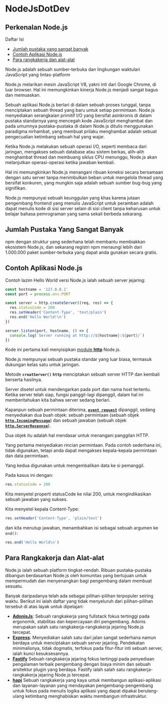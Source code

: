 # NodeJsDotDev

## Perkenalan Node.js

Daftar Isi
* [ Jumlah pustaka yang sangat banyak ](#jumlah-pustaka-yang-sangat-banyak)
* [ Contoh Aplikasi Node.js](#contoh-aplikasi-nodejs)
* [ Para rangkakerja dan alat-alat](#para-rangkakerja-dan-alat-alat)

Node.js adalah sebuah sumber-terbuka dan lingkungan waktulari JavaScript yang lintas-platform

Node.js melarikan mesin JavaScript V8, yakni inti dari Google Chrome, di luar browser. Hal ini memungkinkan kinerja Node.js menjadi sangat bagus dan memuaskan.

Sebuah aplikasi Node.js berlari di dalam sebuah proses tunggal, tanpa menciptakan sebuah thread yang baru untuk setiap permintaan. Node.js menyediakan serangkaian primitif I/O yang bersifat asinkronis di dalam pustaka standarnya yang mencegah kode JavaScript menghambat dan pada umumnya pustaka-pustaka di dalam Node.js ditulis menggunakan paradigma nirhambat, yang membuat prilaku menghambat adalah sebuat pengecualian ketimbang sebuah hal yang wajar.

Ketika Node.js melakukan sebuah operasi I/O, seperti membaca dari jaringan, mengakses sebuah database atau sistem berkas, alih-alih menghambat thread dan membuang siklus CPU menunggu, Node.js akan melanjutkan operasi-operasi ketika jawaban kembali.

Hal ini memungkinkan Node.js menangani ribuan koneksi secara bersamaan dengan satu server tanpa menimbulkan beban untuk mengelola thread yang bersifat konkuren, yang mungkin saja adalah sebuah sumber bug-bug yang signifikan.

Node.js mempunyai sebuah keunggulan yang khas karena jutaan pengembang frontend yang menulis JavaScript untuk peramban adalah dapat menulis kode di sisi server selain di sisi client tanpa keharusan untuk belajar bahasa pemrograman yang sama sekali berbeda sekarang.

## Jumlah Pustaka Yang Sangat Banyak

npm dengan struktur yang sederhana telah membantu membiakkan ekosistem Node.js, dan sekarang registri npm menaungi lebih dari 1.000.000 paket sumber-terbuka yang dapat anda gunakan secara gratis.

## Contoh Aplikasi Node.js

Contoh lazim Hello World versi Node.js ialah sebuah server jejaring:
```javascript
const hostname = '127.0.0.1'
const port = process.env.PORT

const server = http.createServer((req, res) => {
  res.statusCode = 200
  res.setHeader('Content-Type', 'text/plain')
  res.end('Hello World!\n')
})

server.listen(port, hostname, () => {
  console.log(`Server running at http://${hostname}:${port}/`)
})
``` 
Kode ini pertama kali menyisipkan [module **http**](https://nodejs.org/api/http.html) Node.js.

Node.js mempunyai sebuah pustaka standar yang luar biasa, termasuk dukungan kelas satu untuk jaringan.

Metode **`creatServer()`** **`http`** menciptakan sebuah server HTTP dan kembali berserta hasilnya.

Server disetel untuk mendengarkan pada port dan nama host tertentu. Ketika server telah siap, fungsi panggil-lagi dipanggil, dalam hal ini memberitahukan kita bahwa server sedang berlari.

Kapanpun sebuah permintaan diterima, [**`event request`**](https://nodejs.org/api/http.html#http_event_request) dipanggil, sedang menyediakan dua buah objek: sebuah permintaan (sebuah objek [**`http.IncomingMessage`**](https://nodejs.org/api/http.html#http_class_http_incomingmessage)) dan sebuah jawaban (sebuah objek [**`http.ServerResponse`**](https://nodejs.org/api/http.html#http_class_http_serverresponse)).

Dua objek itu adalah hal mendasar untuk menangani panggilan HTTP.

Yang pertama menyediakan rincian permintaan. Pada contoh sederhana ini, tidak digunakan, tetapi anda dapat mengakses kepala-kepala permintaan dan data permintaan.

Yang kedua digunakan untuk mengembalikan data ke si pemanggil.

Pada kasus ini dengan:
```javascript
res.statusCode = 200
```
Kita menyetel properti statusCode ke nilai 200, untuk mengindikasikan sebuah jawaban yang sukses.

Kita menyetel kepala Content-Type:
```javascript
res.setHeader('Content-Type', 'plain/text')
```
dan kita menutup jawaban, menambahkan isi sebagai sebuah argumen ke ``end()``:
```javascript
res.end('Hello World\n')
```

## Para Rangkakerja dan Alat-alat

Node.js ialah sebuah platform tingkat-rendah. Ribuan pustaka-pustaka dibangun berdasarkan Node.js oleh komunitas yang bertujuan untuk mempermudah dan menyenangkan bagi pengembang dalam membuat sesuatu.

Banyak daripadanya telah ada sebagai pilihan-pilihan terpopuler seiring waktu. Berikut ini ialah daftar yang tidak menyeluruh dari pilihan-pilihan tersebut di atas layak untuk dipelajari:
* [**AdonisJs**](https://adonisjs.com): Sebuah rangkakerja yang fullstack fokus tertinggi pada ergonomik, stabilitas dan kepercayaan diri pengembang. Adonis merupakan salah satu rangkakerja-rangkakerja jejaring Node.js tercepat.
* [**Express**](https://expressjs.com): Menyediakan salah satu dari jalan sangat sederhana namun berdaya untuk menciptakan sebuah server jejaring. Pendekatan minimalisnya, tidak dogmatis, terfokus pada fitur-fitur inti sebuah server, ialah kunci kesuksesannya.
* [**Fastify**](https://fastify.io) Sebuah rangkakerja jejaring fokus tertinggi pada penyediaan pengalaman terbaik pengembang dengan biaya minim dan sebuah arsitektur plugin yang berdaya. Fastify ialah salah satu rangkakerja-rangkakerja jejaring Node.js tercepat.
* [**hapi**](https://hapijs.com) Sebuah rangkakerja yang kaya untuk membangun aplikasi-aplikasi dan layanan-layanan yang mendayakan pengembang-pengembang untuk fokus pada menulis logika aplikasi yang dapat dipakai berulang-ulang ketimbang menghabiskan waktu membangun infrastruktur. 